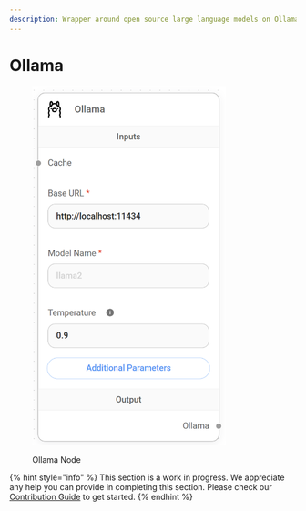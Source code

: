 ```yaml
---
description: Wrapper around open source large language models on Ollama.
---
```


# Ollama

<figure><img src="../../../.gitbook/assets/image (6) (1) (1).png" alt="" width="340"><figcaption><p>Ollama Node</p></figcaption></figure>

{% hint style="info" %}
This section is a work in progress. We appreciate any help you can provide in completing this section. Please check our [Contribution Guide](broken-reference) to get started.
{% endhint %}
